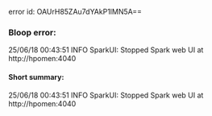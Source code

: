error id: OAUrH85ZAu7dYAkP1lMN5A==
### Bloop error:

25/06/18 00:43:51 INFO SparkUI: Stopped Spark web UI at http://hpomen:4040
#### Short summary: 

25/06/18 00:43:51 INFO SparkUI: Stopped Spark web UI at http://hpomen:4040